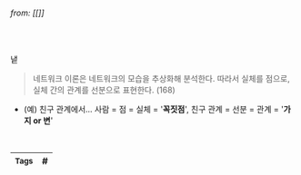 
###### from: [[]]

<br/>

냍
>네트워크 이론은 네트워크의 모습을 추상화해 분석한다. 따라서 실체를 점으로, 실체 간의 관계를 선분으로 표현한다. (168)

- (예) 친구 관계에서... 사람 = 점 = 실체 = '**꼭짓점**', 친구 관계 = 선분 = 관계 = '**가지 or 변**'

<br/>

| <small> Tags </small> | # |
| --- | --- |

